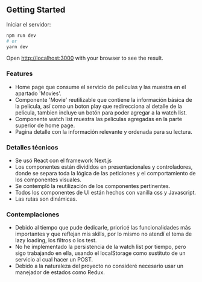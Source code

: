 ## Getting Started

Iniciar el servidor:

```bash
npm run dev
# or
yarn dev
```

Open [http://localhost:3000](http://localhost:3000) with your browser to see the result.

### Features

- Home page que consume el servicio de peliculas y las muestra en el apartado 'Movies'.
- Componente 'Movie' reutilizable que contiene la información básica de la pelicula, así como un boton play que redirecciona al detalle de la pelicula, tambien incluye un botón para poder agregar a la watch list.
- Componente watch list muestra las peliculas agregadas en la parte superior de home page.
- Pagina detalle con la información relevante y ordenada para su lectura.

### Detalles técnicos

- Se usó React con el framework Next.js
- Los componentes están divididos en presentacionales y controladores, donde se separa toda la lógica de las peticiones y el comportamiento de los componentes visuales.
- Se contempló la reutilización de los componentes pertinentes.
- Todos los componentes de UI están hechos con vanilla css y Javascript.
- Las rutas son dinámicas.

### Contemplaciones

- Debido al tiempo que pude dedicarle, prioricé las funcionalidades más importantes y que reflejan mis skills, por lo mismo no atendí el tema de lazy loading, los filtros o los test.
- No he implementado la persistencia de la watch list por tiempo, pero sigo trabajando en ella, usando el localStorage como sustituto de un servicio al cual hacer un POST. 
- Debido a la naturaleza del proyecto no consideré necesario usar un manejador de estados como Redux.
